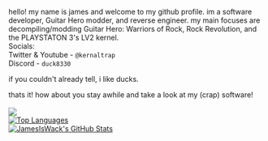hello! my name is james and welcome to my github profile. im a software developer, Guitar Hero modder, and reverse engineer. my main focuses are decompiling/modding Guitar Hero: Warriors of Rock, Rock Revolution, and the PLAYSTATON 3's LV2 kernel.<br>
Socials:<br>
Twitter & Youtube - `@kernaltrap`<br>
Discord - `duck8330`

if you couldn't already tell, i like ducks.

thats it! how about you stay awhile and take a look at my (crap) software!<br>
<br>
![](https://komarev.com/ghpvc/?username=JamesIsWack)<br>
<a href="https://github.com/JamesIsWack/jamesiswack.github.io/">
  <img align="center" src="https://github-readme-stats.vercel.app/api/top-langs/?username=JamesIsWack&&hide=cmake&layout=compact&theme=dark" alt="Top Languages" />
</a>
<br>
<a href="https://github.com/JamesIsWack/">
  <img align="center" src="https://github-readme-stats.vercel.app/api?username=JamesIsWack&hide=prs&show_icons=true&line_height=33&count_private=true&theme=dark" alt="JamesIsWack's GitHub Stats"/>
</a>


